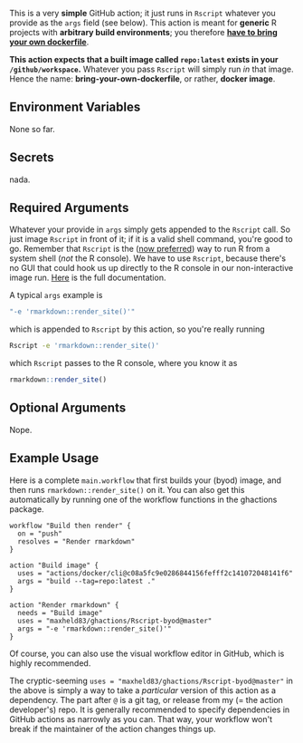 This is a very **simple** GitHub action; it just runs in `Rscript` whatever you provide as the `args` field (see below).
This action is meant for **generic** R projects with **arbitrary build environments**; you therefore [**have to bring your own dockerfile**](http://www.maxheld.de/ghactions/articles/ghactions.html#docker).

**This action expects that a built image called `repo:latest` exists in your `/github/workspace`.**
Whatever you pass `Rscript` will simply run *in* that image.
Hence the name: **bring-your-own-dockerfile**, or rather, **docker image**.


## Environment Variables

None so far.


## Secrets

nada.


## Required Arguments

Whatever your provide in `args` simply gets appended to the `Rscript` call.
So just image `Rscript` in front of it; if it is a valid shell command, you're good to go.
Remember that `Rscript` is the ([now preferred](https://stackoverflow.com/questions/18306362/run-r-script-from-command-line/18306656#18306656)) way to run R from a system shell (*not* the R console).
We have to use `Rscript`, because there's no GUI that could hook us up directly to the R console in our non-interactive image run.
[Here](https://stat.ethz.ch/R-manual/R-devel/library/utils/html/Rscript.html) is the full documentation.

A typical `args` example is

```bash
"-e 'rmarkdown::render_site()'"
```

which is appended to `Rscript` by this action, so you're really running

```bash
Rscript -e 'rmarkdown::render_site()'
```

which `Rscript` passes to the R console, where you know it as

```r
rmarkdown::render_site()
```


## Optional Arguments

Nope.


## Example Usage

Here is a complete `main.workflow` that first builds your (byod) image, and then runs `rmarkdown::render_site()` on it.
You can also get this automatically by running one of the workflow functions in the ghactions package.

```
workflow "Build then render" {
  on = "push"
  resolves = "Render rmarkdown"
}

action "Build image" {
  uses = "actions/docker/cli@c08a5fc9e0286844156fefff2c141072048141f6"
  args = "build --tag=repo:latest ."
}

action "Render rmarkdown" {
  needs = "Build image"
  uses = "maxheld83/ghactions/Rscript-byod@master"
  args = "-e 'rmarkdown::render_site()'"
}
```

Of course, you can also use the visual workflow editor in GitHub, which is highly recommended.

The cryptic-seeming `uses = "maxheld83/ghactions/Rscript-byod@master"` in the above is simply a way to take a *particular* version of this action as a dependency.
The part after `@` is a git tag, or release from my (= the action developer's) repo.
It is generally recommended to specify dependencies in GitHub actions as narrowly as you can.
That way, your workflow won't break if the maintainer of the action changes things up.
